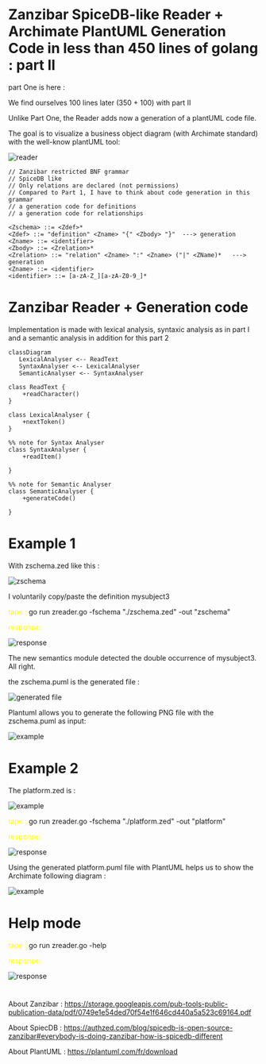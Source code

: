 # Zanzibar SpiceDB-like Reader +  Archimate PlantUML Generation Code  in less than 450 lines of golang : part II

part One is here :

We find ourselves 100 lines later (350 + 100) with part II

Unlike Part One, the Reader adds now a generation of a plantUML code file.

The goal is to visualize a business object diagram  (with Archimate standard) with the well-know plantUML tool:

![reader](images\zedTopng.png)


```
// Zanzibar restricted BNF grammar
// SpiceDB like
// Only relations are declared (not permissions)
// Compared to Part 1, I have to think about code generation in this grammar
// a generation code for definitions
// a generation code for relationships

<Zschema> ::= <Zdef>*
<Zdef> ::= "definition" <Zname> "{" <Zbody> "}"  ---> generation
<Zname> ::= <identifier>
<Zbody> ::= <Zrelation>*
<Zrelation> ::= "relation" <Zname> ":" <Zname> ("|" <ZName)*   ---> generation 
<Zname> ::= <identifier>
<identifier> ::= [a-zA-Z_][a-zA-Z0-9_]*

```

# Zanzibar Reader + Generation code

Implementation is made with lexical analysis, syntaxic analysis as in part I and a semantic analysis in addition for this part 2 

```mermaid
classDiagram
   LexicalAnalyser <-- ReadText
   SyntaxAnalyser <-- LexicalAnalyser
   SemanticAnalyser <-- SyntaxAnalyser
   
class ReadText {
    +readCharacter()
}

class LexicalAnalyser {
    +nextToken()
}

%% note for Syntax Analyser
class SyntaxAnalyser {
    +readItem()
    
}

%% note for Semantic Analyser
class SemanticAnalyser {
    +generateCode()
    
}

```

# Example 1

With zschema.zed like this :

![zschema](images\zschema1.png)

I voluntarily copy/paste the definition mysubject3

<span style="color:yellow">tape :</span> go run zreader.go -fschema "./zschema.zed" -out "zschema"

<span style="color:yellow">response: </span>

![response](images\resp1.png)

The new semantics module detected the double occurrence of mysubject3. All right.

the zschema.puml is the generated file :

![generated file ](images\zschemaPlantUml.png)

Plantuml allows you to generate the following PNG file with the zschema.puml as input:

![example](images\zschema.png)

# Example 2

The platform.zed is :

![example](images\platformzschema.png)

<span style="color:yellow">tape :</span> go run  zreader.go -fschema "./platform.zed" -out "platform"

<span style="color:yellow">response:</span>

![response](images\resp2.png)

Using the generated platform.puml file with PlantUML helps us to show the Archimate following diagram :

![example](images\platform.png)

# Help mode

<span style="color:yellow">tape :</span> go run zreader.go -help

<span style="color:yellow">response:</span>

![response](images\helpResponse.png)


#

About Zanzibar : https://storage.googleapis.com/pub-tools-public-publication-data/pdf/0749e1e54ded70f54e1f646cd440a5a523c69164.pdf

About SpiecDB : https://authzed.com/blog/spicedb-is-open-source-zanzibar#everybody-is-doing-zanzibar-how-is-spicedb-different

About PlantUML : https://plantuml.com/fr/download
